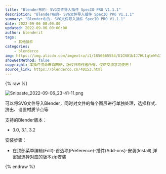 ```yaml
---
title: "Blender布的- SVG文件导入插件 SpecIO PRO V1.1.1"
description: "Blender布的- SVG文件导入插件 SpecIO PRO V1.1.1"
summary: "Blender布的- SVG文件导入插件 SpecIO PRO V1.1.1"
date: 2022-09-06 00:00:00
updated: 2022-09-06 00:00:00
author: blenderit
tags: 
    - 其他插件
categories:
    - blenderco
img: https://img.alicdn.com/imgextra/i1/1856665554/O1CN01bIJ7HU1qtmWh114p3_!!1856665554.png
showGetMethod: false
copyright: 本插件资源来自网络，版权归原作者所有，仅供交流学习使用！
source_link: https://blenderco.cn/40153.html
---
```


{% raw %}
<p><img class="aligncenter" src="https://img.alicdn.com/imgextra/i1/1856665554/O1CN01bIJ7HU1qtmWh114p3_!!1856665554.png" alt="Snipaste_2022-09-06_23-41-11.png"></p><p>可以将SVG文件导入Blender，同时对文件的每个图层进行单独处理，选择样式、挤出、设置材质节点等</p><p>支持的Blender版本：</p><ul>
<li>3.0, 3.1, 3.2</li>
</ul><p>安装步骤：</p><ul>
<li>在顶部菜单编辑(Edit)-首选项(Preference)-插件(Add-ons)-安装(Install),弹窗里选择对应的版本zip安装</li>
</ul>
<div style="display: none">blenderco</div>
{% endraw %}